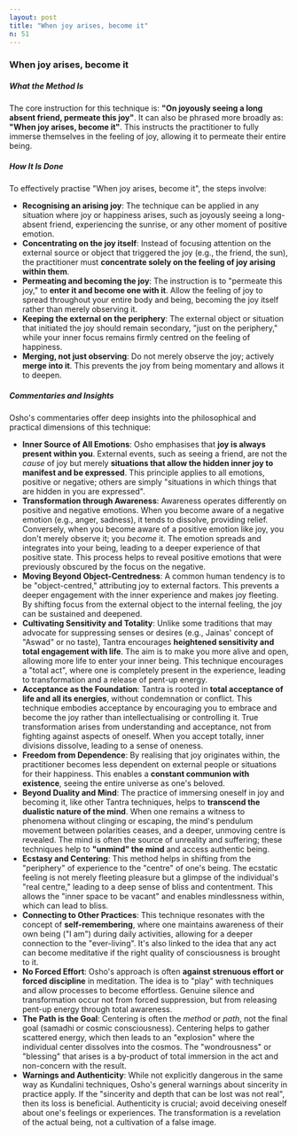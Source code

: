 ```yaml
---
layout: post
title: "When joy arises, become it"
n: 51
---
```

### When joy arises, become it

##### What the Method Is

The core instruction for this technique is: **"On joyously seeing a long absent friend, permeate this joy"**. It can also be phrased more broadly as: **"When joy arises, become it"**. This instructs the practitioner to fully immerse themselves in the feeling of joy, allowing it to permeate their entire being.

##### How It Is Done

To effectively practise "When joy arises, become it", the steps involve:

*   **Recognising an arising joy**: The technique can be applied in any situation where joy or happiness arises, such as joyously seeing a long-absent friend, experiencing the sunrise, or any other moment of positive emotion.
*   **Concentrating on the joy itself**: Instead of focusing attention on the external source or object that triggered the joy (e.g., the friend, the sun), the practitioner must **concentrate solely on the feeling of joy arising within them**.
*   **Permeating and becoming the joy**: The instruction is to "permeate this joy," to **enter it and become one with it**. Allow the feeling of joy to spread throughout your entire body and being, becoming the joy itself rather than merely observing it.
*   **Keeping the external on the periphery**: The external object or situation that initiated the joy should remain secondary, "just on the periphery," while your inner focus remains firmly centred on the feeling of happiness.
*   **Merging, not just observing**: Do not merely observe the joy; actively **merge into it**. This prevents the joy from being momentary and allows it to deepen.

##### Commentaries and Insights

Osho's commentaries offer deep insights into the philosophical and practical dimensions of this technique:

*   **Inner Source of All Emotions**: Osho emphasises that **joy is always present within you**. External events, such as seeing a friend, are not the *cause* of joy but merely **situations that allow the hidden inner joy to manifest and be expressed**. This principle applies to all emotions, positive or negative; others are simply "situations in which things that are hidden in you are expressed".
*   **Transformation through Awareness**: Awareness operates differently on positive and negative emotions. When you become aware of a negative emotion (e.g., anger, sadness), it tends to dissolve, providing relief. Conversely, when you become aware of a positive emotion like joy, you don't merely observe it; you *become* it. The emotion spreads and integrates into your being, leading to a deeper experience of that positive state. This process helps to reveal positive emotions that were previously obscured by the focus on the negative.
*   **Moving Beyond Object-Centredness**: A common human tendency is to be "object-centred," attributing joy to external factors. This prevents a deeper engagement with the inner experience and makes joy fleeting. By shifting focus from the external object to the internal feeling, the joy can be sustained and deepened.
*   **Cultivating Sensitivity and Totality**: Unlike some traditions that may advocate for suppressing senses or desires (e.g., Jainas' concept of "Aswad" or no taste), Tantra encourages **heightened sensitivity and total engagement with life**. The aim is to make you more alive and open, allowing more life to enter your inner being. This technique encourages a "total act", where one is completely present in the experience, leading to transformation and a release of pent-up energy.
*   **Acceptance as the Foundation**: Tantra is rooted in **total acceptance of life and all its energies**, without condemnation or conflict. This technique embodies acceptance by encouraging you to embrace and become the joy rather than intellectualising or controlling it. True transformation arises from understanding and acceptance, not from fighting against aspects of oneself. When you accept totally, inner divisions dissolve, leading to a sense of oneness.
*   **Freedom from Dependence**: By realising that joy originates within, the practitioner becomes less dependent on external people or situations for their happiness. This enables a **constant communion with existence**, seeing the entire universe as one's beloved.
*   **Beyond Duality and Mind**: The practice of immersing oneself in joy and becoming it, like other Tantra techniques, helps to **transcend the dualistic nature of the mind**. When one remains a witness to phenomena without clinging or escaping, the mind's pendulum movement between polarities ceases, and a deeper, unmoving centre is revealed. The mind is often the source of unreality and suffering; these techniques help to **"unmind" the mind** and access authentic being.
*   **Ecstasy and Centering**: This method helps in shifting from the "periphery" of experience to the "centre" of one's being. The ecstatic feeling is not merely fleeting pleasure but a glimpse of the individual's "real centre," leading to a deep sense of bliss and contentment. This allows the "inner space to be vacant" and enables mindlessness within, which can lead to bliss.
*   **Connecting to Other Practices**: This technique resonates with the concept of **self-remembering**, where one maintains awareness of their own being ("I am") during daily activities, allowing for a deeper connection to the "ever-living". It's also linked to the idea that any act can become meditative if the right quality of consciousness is brought to it.
*   **No Forced Effort**: Osho's approach is often **against strenuous effort or forced discipline** in meditation. The idea is to "play" with techniques and allow processes to become effortless. Genuine silence and transformation occur not from forced suppression, but from releasing pent-up energy through total awareness.
*   **The Path is the Goal**: Centering is often the *method* or *path*, not the final goal (samadhi or cosmic consciousness). Centering helps to gather scattered energy, which then leads to an "explosion" where the individual center dissolves into the cosmos. The "wondrousness" or "blessing" that arises is a by-product of total immersion in the act and non-concern with the result.
*   **Warnings and Authenticity**: While not explicitly dangerous in the same way as Kundalini techniques, Osho's general warnings about sincerity in practice apply. If the "sincerity and depth that can be lost was not real", then its loss is beneficial. Authenticity is crucial; avoid deceiving oneself about one's feelings or experiences. The transformation is a revelation of the actual being, not a cultivation of a false image.